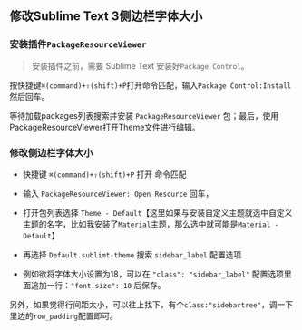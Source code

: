 ## 修改Sublime Text 3侧边栏字体大小

### 安装插件`PackageResourceViewer`

> 安装插件之前，需要 Sublime Text 安装好`Package Control`。

按快捷键`⌘(command)+⇧(shift)+P`打开命令匹配，输入`Package Control:Install`然后回车。

等待加载packages列表搜索并安装 `PackageResourceViewer` 包；最后，使用PackageResourceViewer打开Theme文件进行编辑。

### 修改侧边栏字体大小
* 快捷键 `⌘(command)+⇧(shift)+P` 打开 命令匹配
* 输入 `PackageResourceViewer: Open Resource` 回车，

* 打开包列表选择 `Theme - Default`【这里如果与安装自定义主题就选中自定义主题的名字，比如我安装了`Material`主题，那么选中就可能是`Material - Default`】

* 再选择 `Default.sublimt-theme` 搜索 `sidebar_label` 配置选项

* 例如欲将字体大小设置为18，可以在 `"class": "sidebar_label"` 配置选项里面追加一行：`"font.size": 18` 后保存。



另外，如果觉得行间距太小，可以往上找下，有个`class:"sidebartree"`，调一下里边的`row_padding`配置即可。

